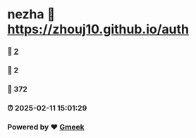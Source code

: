 # nezha :link: https://zhouj10.github.io/auth 
### :page_facing_up: [2](https://zhouj10.github.io/auth/tag.html) 
### :speech_balloon: 2 
### :hibiscus: 372 
### :alarm_clock: 2025-02-11 15:01:29 
### Powered by :heart: [Gmeek](https://github.com/Meekdai/Gmeek)
